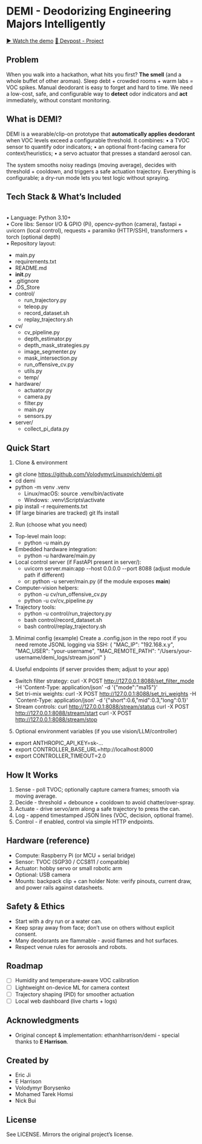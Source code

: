 # DEMI - Deodorizing Engineering Majors Intelligently

[▶️ Watch the demo](https://youtu.be/5mRBLSm8bQI)
[🧩 Devpost - Project](https://devpost.com/software/demi-deodorizing-engineering-majors-intelligently)

## Problem
When you walk into a hackathon, what hits you first? **The smell** (and a whole buffet of other aromas).
Sleep debt + crowded rooms + warm labs = VOC spikes. Manual deodorant is easy to forget and hard to time.
We need a low-cost, safe, and configurable way to **detect** odor indicators and **act** immediately, without constant monitoring.

## What is DEMI?
DEMI is a wearable/clip-on prototype that **automatically applies deodorant** when VOC levels exceed a configurable threshold.
It combines:
• a TVOC sensor to quantify odor indicators;
• an optional front-facing camera for context/heuristics;
• a servo actuator that presses a standard aerosol can.

The system smooths noisy readings (moving average), decides with threshold + cooldown, and triggers a safe actuation trajectory.
Everything is configurable; a dry-run mode lets you test logic without spraying.

## Tech Stack & What’s Included
<br>• Language: Python 3.10+
<br>• Core libs: Sensor I/O & GPIO (Pi), opencv-python (camera),
  fastapi + uvicorn (local control), requests + paramiko (HTTP/SSH), transformers + torch (optional depth)
<br>• Repository layout:

  - main.py
  - requirements.txt
  - README.md
  - __init__.py
  - .gitignore
  - .DS_Store
  - control/
    - run_trajectory.py
    - teleop.py
    - record_dataset.sh
    - replay_trajectory.sh
  - cv/
    - cv_pipeline.py
    - depth_estimator.py
    - depth_mask_strategies.py
    - image_segmenter.py
    - mask_intersection.py
    - run_offensive_cv.py
    - utils.py
    - temp/
  - hardware/
    - actuator.py
    - camera.py
    - filter.py
    - main.py
    - sensors.py
  - server/
    - collect_pi_data.py

## Quick Start
1) Clone & environment
- git clone https://github.com/VolodymyrLinuxovich/demi.git
- cd demi
- python -m venv .venv
  - Linux/macOS: source .venv/bin/activate
  - Windows: .venv\Scripts\activate
- pip install -r requirements.txt
- (If large binaries are tracked) git lfs install

2) Run (choose what you need)
- Top-level main loop:
  - python -u main.py
- Embedded hardware integration:
  - python -u hardware/main.py
- Local control server (if FastAPI present in server/):
  - uvicorn server.main:app --host 0.0.0.0 --port 8088   (adjust module path if different)
  - or: python -u server/main.py                         (if the module exposes __main__)
- Computer-vision helpers:
  - python -u cv/run_offensive_cv.py
  - python -u cv/cv_pipeline.py
- Trajectory tools:
  - python -u control/run_trajectory.py
  - bash control/record_dataset.sh
  - bash control/replay_trajectory.sh

3) Minimal config (example)
Create a .config.json in the repo root if you need remote JSONL logging via SSH:
{
  "MAC_IP": "192.168.x.y",
  "MAC_USER": "your-username",
  "MAC_REMOTE_PATH": "/Users/your-username/demi_logs/stream.jsonl"
}

4) Useful endpoints (if server provides them; adjust to your app)
- Switch filter strategy:
  curl -X POST http://127.0.0.1:8088/set_filter_mode -H 'Content-Type: application/json' -d '{"mode":"ma15"}'
- Set tri-mix weights:
  curl -X POST http://127.0.0.1:8088/set_tri_weights -H 'Content-Type: application/json' -d '{"short":0.6,"mid":0.3,"long":0.1}'
- Stream controls:
  curl http://127.0.0.1:8088/stream/status
  curl -X POST http://127.0.0.1:8088/stream/start
  curl -X POST http://127.0.0.1:8088/stream/stop

5) Optional environment variables (if you use vision/LLM/controller)
- export ANTHROPIC_API_KEY=sk-...
- export CONTROLLER_BASE_URL=http://localhost:8000
- export CONTROLLER_TIMEOUT=2.0

## How It Works
1) Sense - poll TVOC; optionally capture camera frames; smooth via moving average.
2) Decide - threshold + debounce + cooldown to avoid chatter/over-spray.
3) Actuate - drive servo/arm along a safe trajectory to press the can.
4) Log - append timestamped JSON lines (VOC, decision, optional frame).
5) Control - if enabled, control via simple HTTP endpoints.

## Hardware (reference)
- Compute: Raspberry Pi (or MCU + serial bridge)
- Sensor: TVOC (SGP30 / CCS811 / compatible)
- Actuator: hobby servo or small robotic arm
- Optional: USB camera
- Mounts: backpack clip + can holder
Note: verify pinouts, current draw, and power rails against datasheets.

## Safety & Ethics
- Start with a dry run or a water can.
- Keep spray away from face; don’t use on others without explicit consent.
- Many deodorants are flammable - avoid flames and hot surfaces.
- Respect venue rules for aerosols and robots.

## Roadmap
- [ ] Humidity and temperature-aware VOC calibration
- [ ] Lightweight on-device ML for camera context
- [ ] Trajectory shaping (PID) for smoother actuation
- [ ] Local web dashboard (live charts + logs)

## Acknowledgments
- Original concept & implementation: ethanhharrison/demi - special thanks to **E Harrison**.

## Created by
- Eric Ji
- E Harrison
- Volodymyr Borysenko
- Mohamed Tarek Homsi
- Nick Bui

## License
See LICENSE. Mirrors the original project’s license.
